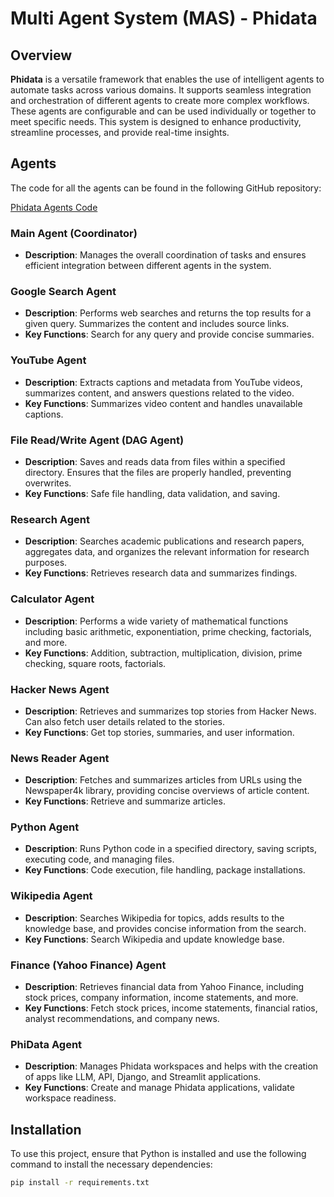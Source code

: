 # Multi Agent System (MAS) - Phidata

## Overview

**Phidata** is a versatile framework that enables the use of intelligent agents to automate tasks across various domains. It supports seamless integration and orchestration of different agents to create more complex workflows. These agents are configurable and can be used individually or together to meet specific needs. This system is designed to enhance productivity, streamline processes, and provide real-time insights.

## Agents
The code for all the agents can be found in the following GitHub repository:

[Phidata Agents Code](https://github.com/danula-rathnayaka/Multi-Agent-System/blob/main/Agents.py)

### Main Agent (Coordinator)
- **Description**: Manages the overall coordination of tasks and ensures efficient integration between different agents in the system.

### Google Search Agent
- **Description**: Performs web searches and returns the top results for a given query. Summarizes the content and includes source links.
- **Key Functions**: Search for any query and provide concise summaries.

### YouTube Agent
- **Description**: Extracts captions and metadata from YouTube videos, summarizes content, and answers questions related to the video.
- **Key Functions**: Summarizes video content and handles unavailable captions.

### File Read/Write Agent (DAG Agent)
- **Description**: Saves and reads data from files within a specified directory. Ensures that the files are properly handled, preventing overwrites.
- **Key Functions**: Safe file handling, data validation, and saving.

### Research Agent
- **Description**: Searches academic publications and research papers, aggregates data, and organizes the relevant information for research purposes.
- **Key Functions**: Retrieves research data and summarizes findings.

### Calculator Agent
- **Description**: Performs a wide variety of mathematical functions including basic arithmetic, exponentiation, prime checking, factorials, and more.
- **Key Functions**: Addition, subtraction, multiplication, division, prime checking, square roots, factorials.

### Hacker News Agent
- **Description**: Retrieves and summarizes top stories from Hacker News. Can also fetch user details related to the stories.
- **Key Functions**: Get top stories, summaries, and user information.

### News Reader Agent
- **Description**: Fetches and summarizes articles from URLs using the Newspaper4k library, providing concise overviews of article content.
- **Key Functions**: Retrieve and summarize articles.

### Python Agent
- **Description**: Runs Python code in a specified directory, saving scripts, executing code, and managing files.
- **Key Functions**: Code execution, file handling, package installations.

### Wikipedia Agent
- **Description**: Searches Wikipedia for topics, adds results to the knowledge base, and provides concise information from the search.
- **Key Functions**: Search Wikipedia and update knowledge base.

### Finance (Yahoo Finance) Agent
- **Description**: Retrieves financial data from Yahoo Finance, including stock prices, company information, income statements, and more.
- **Key Functions**: Fetch stock prices, income statements, financial ratios, analyst recommendations, and company news.

### PhiData Agent
- **Description**: Manages Phidata workspaces and helps with the creation of apps like LLM, API, Django, and Streamlit applications.
- **Key Functions**: Create and manage Phidata applications, validate workspace readiness.

## Installation

To use this project, ensure that Python is installed and use the following command to install the necessary dependencies:

```bash
pip install -r requirements.txt
